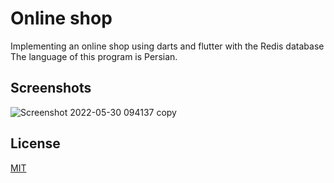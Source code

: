 # Online shop
Implementing an online shop using darts and flutter with the Redis database
</br>
The language of this program is Persian.

## Screenshots
![Screenshot 2022-05-30 094137 copy](https://user-images.githubusercontent.com/20955005/170924152-aff801cd-05a8-40dd-81e6-953e10dbc447.jpg)

## License
[MIT](https://choosealicense.com/licenses/mit/)
